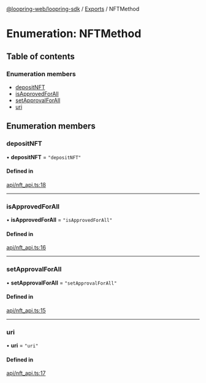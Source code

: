 [@loopring-web/loopring-sdk](../README.md) / [Exports](../modules.md) / NFTMethod

# Enumeration: NFTMethod

## Table of contents

### Enumeration members

- [depositNFT](NFTMethod.md#depositnft)
- [isApprovedForAll](NFTMethod.md#isapprovedforall)
- [setApprovalForAll](NFTMethod.md#setapprovalforall)
- [uri](NFTMethod.md#uri)

## Enumeration members

### depositNFT

• **depositNFT** = `"depositNFT"`

#### Defined in

[api/nft_api.ts:18](https://github.com/Loopring/loopring_sdk/blob/31d2a2e/src/api/nft_api.ts#L18)

___

### isApprovedForAll

• **isApprovedForAll** = `"isApprovedForAll"`

#### Defined in

[api/nft_api.ts:16](https://github.com/Loopring/loopring_sdk/blob/31d2a2e/src/api/nft_api.ts#L16)

___

### setApprovalForAll

• **setApprovalForAll** = `"setApprovalForAll"`

#### Defined in

[api/nft_api.ts:15](https://github.com/Loopring/loopring_sdk/blob/31d2a2e/src/api/nft_api.ts#L15)

___

### uri

• **uri** = `"uri"`

#### Defined in

[api/nft_api.ts:17](https://github.com/Loopring/loopring_sdk/blob/31d2a2e/src/api/nft_api.ts#L17)
